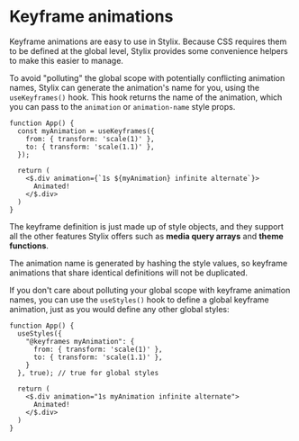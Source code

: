 # Keyframe animations

Keyframe animations are easy to use in Stylix. Because CSS requires them to be defined at the global level, Stylix provides some convenience helpers to make this easier to manage.

To avoid "polluting" the global scope with potentially conflicting animation names, Stylix can generate the animation's name for you, using the `useKeyframes()` hook. This hook returns the name of the animation, which you can pass to the `animation` or `animation-name` style props.

```tsx-app
function App() {
  const myAnimation = useKeyframes({
    from: { transform: 'scale(1)' },
    to: { transform: 'scale(1.1)' },
  });

  return (
    <$.div animation={`1s ${myAnimation} infinite alternate`}>
      Animated!
    </$.div>
  )
}
```

The keyframe definition is just made up of style objects, and they support all the other features Stylix offers such as **media query arrays** and **theme functions**.

The animation name is generated by hashing the style values, so keyframe animations that share identical definitions will not be duplicated.

If you don't care about polluting your global scope with keyframe animation names, you can use the `useStyles()` hook to define a global keyframe animation, just as you would define any other global styles:

```tsx-app
function App() {
  useStyles({
    "@keyframes myAnimation": {
      from: { transform: 'scale(1)' },
      to: { transform: 'scale(1.1)' },
    }
  }, true); // true for global styles

  return (
    <$.div animation="1s myAnimation infinite alternate">
      Animated!
    </$.div>
  )
}
```
